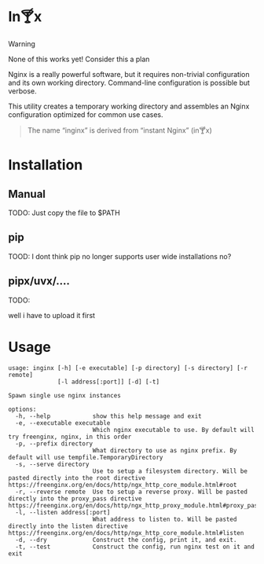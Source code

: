 # In🍸x 

> [!WARNING]
> 
> None of this works yet!
> Consider this a plan

Nginx is a really powerful software, but it requires non-trivial configuration and its own working directory. Command-line configuration is possible but verbose.

This utility creates a temporary working directory and assembles an Nginx configuration optimized for common use cases.

> The name “inginx” is derived from “instant Nginx” (in🍸x)


# Installation

## Manual

TODO: Just copy the file to $PATH

## pip

TOOD:
I dont think pip no longer supports user wide installations no?

## pipx/uvx/....

TODO:

well i have to upload it first

# Usage

```
usage: inginx [-h] [-e executable] [-p directory] [-s directory] [-r remote]
              [-l address[:port]] [-d] [-t]

Spawn single use nginx instances

options:
  -h, --help            show this help message and exit
  -e, --executable executable
                        Which nginx executable to use. By default will try freenginx, nginx, in this order
  -p, --prefix directory
                        What directory to use as nginx prefix. By default will use tempfile.TemporaryDirectory
  -s, --serve directory
                        Use to setup a filesystem directory. Will be pasted directly into the root directive https://freenginx.org/en/docs/http/ngx_http_core_module.html#root
  -r, --reverse remote  Use to setup a reverse proxy. Will be pasted directly into the proxy_pass directive https://freenginx.org/en/docs/http/ngx_http_proxy_module.html#proxy_pass
  -l, --listen address[:port]
                        What address to listen to. Will be pasted directly into the listen directive https://freenginx.org/en/docs/http/ngx_http_core_module.html#listen
  -d, --dry             Construct the config, print it, and exit.
  -t, --test            Construct the config, run nginx test on it and exit
```
